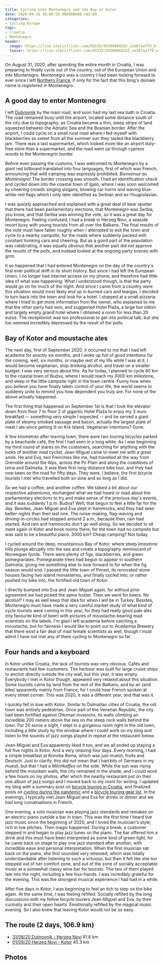 ```yaml
---
title: Cycling into Montenegro and the Bay of Kotor
date: 2020-09-10 16:00:59.000000000 +02:00
categories:
- Cycling Europe
tags:
- Croatia
- Montenegro
header:
  image: https://live.staticflickr.com/65535/50309084252_ce367aa7f9_b.jpg
  teaser: https://live.staticflickr.com/65535/50309084252_ce367aa7f9_w.jpg
---
```


On August 31, 2020, after spending the entire month in Croatia, I was
preparing to finally cycle out of the country, out of the European Union
and into Montenegro. Montenegro was a country I had been looking forward
to ever since I left [Northern
France](https://cyclingho.me/cycling-northern-france-and-belgium/), if
only for the fact that this blog\'s domain name is registered in
Montenegro.

## A good day to enter Montenegro

I left
[Dubrovnik](https://cyclingho.me/cycling-along-the-southern-dalmatian-seashore/)
by the main road, and soon had my last sea bath in Croatia. The road
remained busy until the airport, located some distance south of the city
due to topography, as Croatia became a thin, steep stripe of land
squeezed between the Adriatic Sea and the Bosnian border. After the
airport, I could cycle on a small rural road where I fed myself with
blackberries so sweet from all the summer sun they tasted like
blackberry jam. There was a last supermarket, which looked more like an
airport duty-free store than a supermarket, and the road went up through
cypress woods to the Montenegrin border.

Before even passing the customs, I was welcomed to Montenegro by a giant
red billboard translated into four languages, first of which was French,
announcing that wild camping was expressly prohibited. *Bienvenue au
Monténégro!* The border crossing was smooth. I had an identification
check and cycled down into the coastal town of Igalo, where I was soon
welcomed by cheering crowds singing slogans, blowing car horns and
waving blue-white-red flags which I only later identified as Serbian and
ex-Yougoslavian.

I was quickly approached and explained with a great deal of bear sputter
that there had been parliamentary elections, that Montenegro was Serbia,
you know, and that Serbia was winning the vote, so it was a great day
for Montenegro. Feeling confused, I had a break in Herzeg Novi, a
seaside resort busy with young tourists from all over the Balkans. The
final results of the vote must have fallen roughly when I attempted to
exit the town and cycle to a nearby campsite, for the roads where
suddenly packed with constant honking cars and cheering. But as a good
part of the population was celebrating, it was equally obvious that
another part did not approve the results of the polls, and instead
looked at the ongoing party scenes with grim.

It so happened that I had entered Montenegro on the day of the
country\'s first ever political shift in its short history. But since I
had left the European Union, I no longer had internet access on my
phone, and therefore had little idea of what was happening. What I
understood though, is that the party would go on for much of the night.
And since I came from a country were this situation would most likely
end up in burned cars and teargas, I decided to turn back into the town
and look for a hotel. I stopped at a small pizzeria where I tried to get
more information from the owner, who explained to me that the *other*
party had won, and suggested Hotel Plaža, a large but oldish and largely
empty grand hotel where I obtained a room for less than 20 euros. The
receptionist was too professional to get into political talk, but she
too seemed incredibly depressed by the result of the polls.

## Bay of Kotor and moustache ales

The next day, first of September 2020, it occurred to me that I had left
academia for exactly six months, and I woke up full of good intentions
for the coming, well, six months, or maybe rest of my life while I was
at it. I would become vegetarian, stop drinking alcohol, and travel on a
smaller budget. I was very serious about this. As for today, I planned
to cycle 60 km to the coastal town of Budva, where I would reach my 3000
km milestone, and sleep in the little campsite right in the town centre.
Funny how when you believe you have finally taken control of your life,
the world seems to suddenly unite to remind you how dependent you truly
are. For none of the above actually happened.

The first thing that happened on September 1st is that I took the
elevator down from floor 7 to floor 2 of gigantic Hotel Plaža to enjoy
my 3-euro breakfast \-- something very simple I expected \-- and be
served a giant plate of steamy smoked sausage and bacon, actually the
largest plate of meat I ate since getting ill on Krk Island. Vegetarian
intentions? Gone.

A few kilometres after leaving town, there were two touring bicycles
parked by a beachside café, the first I had seen in a long while. As I
was beginning my third round of stares on the customers, searching for
anything with the looks of another mad cyclist, Jean-Miguel came to meet
me with a great smile. He and Eva, two Frenchies like me, had travelled
all the way from Grenoble around the Alps, across the Po Plain and along
the coastlines of Istria and Dalmatia. It was their first long-distance
bike tour, and they had now been on the road for fifty days. They were,
I believe, the first bicycle tourists I met who travelled both so slow
and so long as I did.

So we had a coffee, and another coffee. We talked a bit about our
respective adventures, exchanged what we had heard or read about the
parliamentary elections to try and make sense of the previous day\'s
events, and it was suddenly 1 p.m. Budva? Well, that begun to feel a
little far for the day. Besides, Jean-Miguel and Eva slept in hammocks,
and they had seen better nights than their last one. The noise-making,
flag-waving and driving-in-circles had stopped around 2 a.m., because
then, rain had started. And rain and hammocks don\'t go well along. So
we decided to all meet again in Kotor and book rooms there, for the town
had no campsite but was said to be a beautiful place. 3000 km? Cheap
camping? Not today.

I cycled around the deep, mountainous Bay of Kotor, where steep
limestone hills plunge abruptly into the sea and create a topography
reminiscent of Norwegian fjords. There were plenty of figs,
blackberries, and green pomegranates. Pomegranate trees had begun to
appear in southern Dalmatia, giving me something else to look forward to
for when the fig season would end. I passed the little town of Perast,
its renovated stone houses facing two island monasteries, and finally
cycled into, or rather pushed my bike into, the fortified old town of
Kotor.

I directly bumped into Eva and Jean-Miguel again, for without prior
agreement we had picked the same hostel. Then we went for beers. No
alcohol? I may as well keep that idea for when I will be in Turkey.
Besides, Montenegro must have made a very careful market study of what
kind of cycle tourists were coming in this year, for they had really
good pale ales (my favourite kind of beer) with pictures of
moustache-bearing mad scientists on the labels. I\'m glad I left
academia before catching a moustache, but for fairness I would like to
point out to Academija Brewery that there exist a fair deal of mad
female scientists as well, though I must admit I have not met any of
them cycling to Montenegro so far.

## Four hands and a keyboard

In Kotor unlike Croatia, the lack of tourists was very obvious. Cafés
and restaurants had few customers. The harbour was built for large
cruise ships to anchor directly outside the city wall, but this year, it
was empty. Everybody I met in Kotor though, appeared very relaxed about
this situation. Some tourists came by land from the rest of the Balkans,
and by air (and bike) apparently mainly from France, for I could hear
French spoken at every street corner. This was 2020, it was a different
year, and that was it.

I quickly fell in love with Kotor. Similar to Dalmatian cities of
Croatia, the old town was entirely pedestrian. Once part of the Venetian
Republic, the city had been fortified against Ottoman invasions, its
walls climbing an incredible 200 meters above the sea on the steep rock
walls behind the town. For 20 euros a night, I slept in a gorgeous room
right in the old town, including a little study by the window where I
could work on my blog and listen to the sounds of jazz songs played in
repeat at the restaurant below.

Jean-Miguel and Eva apparently liked it too, and we all ended up staying
a full five nights in Kotor. And a very relaxing four days. Every
morning, I had a simple breakfast at Konoba Roma, which was just muesli,
fruits and *Deutsch.* Just to clarify, this did not mean that I had bits
of Germans in my muesli, but that I had a *Milchkaffee* on the side.
While the sun was rising behind the mountain walls, the city remained in
the shade, and I could work a few hours on my photos, after which the
nearby restaurant put on their one album of jazz songs and I moved back
to my room for writing. I updated my blog with a summary post on
[bicycle touring in
Croatia](https://cyclingho.me/bicycke-touring-tips-for-coastal-croatia/),
and finalized posts on [cycling during the
pandemic](https://cyclingho.me/bicycle-touring-during-the-pandemic/) and
a [bicycle touring gear
list](https://cyclingho.me/bicycle-touring-gear-list/). In the evenings,
I typically met Jean-Miguel and Eva for drinks or dinner and we had long
conversations in French.

One evening, a solo musician was playing jazz standards and remakes on
an electric piano outside a bar in town. This was the first time I heard
live jazz music since the beginning of 2020, and I loved the musician\'s
style, rich in low pitches. Then magic happened. During a break, a
customer stepped in and began to play jazz tunes on the piano. The bar
offered him a drink and this must have been interpreted as some kind of
green light, for he came back on stage to play one jazz standard after
another, with incredible ease and personal interpretation. When the
first musician sat back on the piano, she first sounded very stressed,
which was totally understandable after listening to such a virtuoso, but
then it felt like she too stepped out of her comfort zone, and out of
the zone of socially acceptable music at a somewhat classy wine bar for
tourists. The two of them played late into the night, including a few
four-hands. I was incredibly grateful for the evening. This was the
strongest musical experience I had had in a while.

After five days in Kotor, I was beginning to feel an itch to step on the
bike again. At the same time, I was feeling refilled. Socially refilled
by the long discussions with my fellow bicycle tourers Jean-Miguel and
Eva, by their curiosity and their open hearts. Emotionally refilled by
the magical music evening. So I also knew that leaving Kotor would not
be so easy.

## The route (2 days, 106.9 km)

-   [31/08/20 Dubrovnik - Herzeg
    Novi](https://ridewithgps.com/trips/55869355) 61.6 km
-   [01/09/20 Herzeg Novi -
    Kotor](https://ridewithgps.com/trips/55869359) 45.3 km

## Photos
